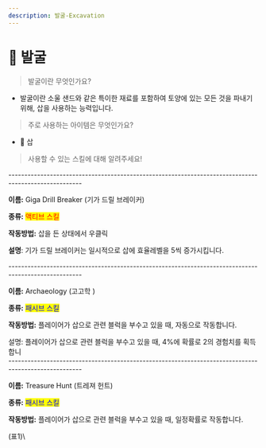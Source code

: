 ```yaml
---
description: 발굴-Excavation
---
```


# 🔨 발굴

> 발굴이란 무엇인가요?&#x20;

* 발굴이란 소울 샌드와 같은 특이한 재료를 포함하여 토양에 있는 모든 것을 파내기 위해, 삽을 사용하는 능력입니다.



> 주로 사용하는 아이템은 무엇인가요?

* 🔨 삽&#x20;

> 사용할 수 있는 스킬에 대해 알려주세요!

\-----------------------------------------------------------------------------------------------------

**이름:** Giga Drill Breaker (기가 드릴 브레이커)

**종류:** <mark style="color:red;">액티브 스킬</mark>

**작동방법:** 삽을 든 상태에서 우클릭

**설명**: 기가 드릴 브레이커는 일시적으로 삽에 효율레벨을 5씩 증가시킵니다.

\-----------------------------------------------------------------------------------------------------

**이름:** Archaeology (고고학 )

**종류:** <mark style="color:blue;">패시브 스킬</mark>

**작동방법:** 플레이어가 삽으로 관련 블럭을 부수고 있을 때, 자동으로 작동합니다.

설명: 플레이어가 삽으로 관련 블럭을 부수고 있을 때, 4%에 확률로 2의 경험치를 획득합니\
\-----------------------------------------------------------------------------------------------------

**이름:** Treasure Hunt (트레져 헌트)

**종류:** <mark style="color:blue;">패시브 스킬</mark>

**작동방법:** 플레이어가 삽으로 관련 블럭을 부수고 있을 때, 일정확률로 작동합니다.

(표1)\
